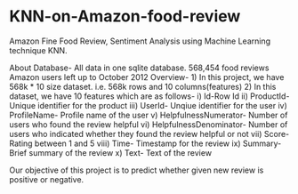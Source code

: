 # KNN-on-Amazon-food-review
Amazon Fine Food Review, Sentiment Analysis using Machine Learning technique KNN.

About Database- All data in one sqlite database. 568,454 food reviews Amazon users left up to October 2012 Overview- 1) In this project, we have 568k * 10 size dataset. i.e. 568k rows and 10 columns(features) 2) In this dataset, we have 10 features which are as follows- i) Id-Row Id ii) ProductId- Unique identifier for the product iii) UserId- Unqiue identifier for the user iv) ProfileName- Profile name of the user v) HelpfulnessNumerator- Number of users who found the review helpful vi) HelpfulnessDenominator- Number of users who indicated whether they found the review helpful or not vii) Score- Rating between 1 and 5 viii) Time- Timestamp for the review ix) Summary- Brief summary of the review x) Text- Text of the review

Our objective of this project is to predict whether given new review is positive or negative.
